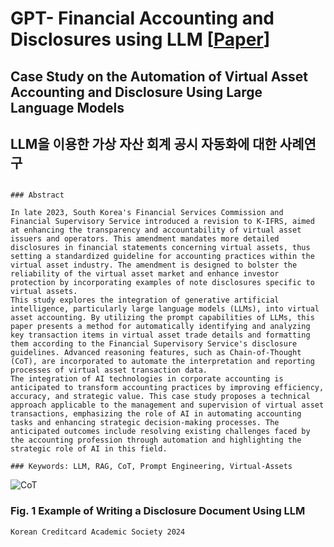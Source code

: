 # GPT- Financial Accounting and Disclosures using LLM [[Paper]()]

## Case Study on the Automation of Virtual Asset Accounting and Disclosure Using Large Language Models

## LLM을 이용한 가상 자산 회계 공시 자동화에 대한 사례연구

````

### Abstract

In late 2023, South Korea's Financial Services Commission and Financial Supervisory Service introduced a revision to K-IFRS, aimed at enhancing the transparency and accountability of virtual asset issuers and operators. This amendment mandates more detailed disclosures in financial statements concerning virtual assets, thus setting a standardized guideline for accounting practices within the virtual asset industry. The amendment is designed to bolster the reliability of the virtual asset market and enhance investor protection by incorporating examples of note disclosures specific to virtual assets.
This study explores the integration of generative artificial intelligence, particularly large language models (LLMs), into virtual asset accounting. By utilizing the prompt capabilities of LLMs, this paper presents a method for automatically identifying and analyzing key transaction items in virtual asset trade details and formatting them according to the Financial Supervisory Service's disclosure guidelines. Advanced reasoning features, such as Chain-of-Thought (CoT), are incorporated to automate the interpretation and reporting processes of virtual asset transaction data.
The integration of AI technologies in corporate accounting is anticipated to transform accounting practices by improving efficiency, accuracy, and strategic value. This case study proposes a technical approach applicable to the management and supervision of virtual asset transactions, emphasizing the role of AI in automating accounting tasks and enhancing strategic decision-making processes. The anticipated outcomes include resolving existing challenges faced by the accounting profession through automation and highlighting the strategic role of AI in this field.

### Keywords: LLM, RAG, CoT, Prompt Engineering, Virtual-Assets

````
![CoT](https://github.com/JSJeong-me/GPT-Disclosures/assets/54794815/18a464ad-69b1-46ec-a89f-354ac7415286)
### Fig. 1 Example of Writing a Disclosure Document Using LLM


`````
Korean Creditcard Academic Society 2024
`````
